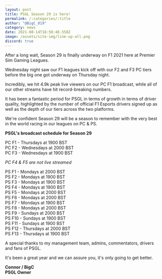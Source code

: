 ```yaml
---
layout: post
title: PSGL Season 29 is here!
permalink: /:categories/:title
author: "@BigC_019"
category: news
date: 2021-08-14T16:58:48.558Z
image: /assets/site-img/line-up-all.png
discord: true
---
```

After a long wait, Season 29 is finally underway on F1 2021 here at Premier Sim Gaming Leagues.

<!--more-->

Wednesday night saw our F1 leagues kick off with our F2 and F3 PC tiers before the big one got underway on Thursday night. 

Incredibly, we hit 4.9k peak live viewers on our PC F1 broadcast, while all of our other streams have hit record-breaking numbers. 

It has been a fantastic period for PSGL in terms of growth in terms of driver quality, highlighted by the number of official F1 Esports drivers signed up as well as the depth of our tiers across the two platforms.

We're confident Season 29 will be a season to remember with the very best in the world racing in our leagues on PC & PS. 

**PSGL's broadcast schedule for Season 29**

PC F1 - Thursdays at 1900 BST\
PC F2 - Wednesdays at 2000 BST\
PC F3 - Wednesdays at 1900 BST 

*PC F4 & F5 are not live streamed* 

PS F1 - Mondays at 2000 BST\
PS F2 - Mondays at 1900 BST\
PS F3 - Mondays at 1900 BST\
PS F4 - Mondays at 1900 BST\
PS F5 - Mondays at 2000 BST\
PS F6 - Mondays at 2000 BST\
PS F7 - Mondays at 1900 BST\
PS F8 - Mondays at 2000 BST\
PS F9 - Sundays at 2000 BST\
PS F10 - Sundays at 1900 BST\
PS F11 - Sundays at 1900 BST\
PS F12 - Thursdays at 2000 BST\
PS F13 - Thursdays at 1900 BST

A special thanks to my management team, admins, commentators, drivers and fans of PSGL.

It's been a great year and we can assure you, it's only going to get better.

**Connor / BigC**\
**PSGL Owner**